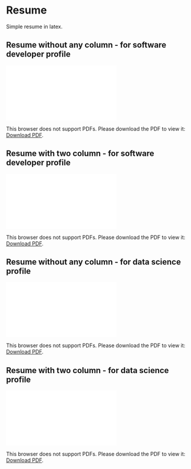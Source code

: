 # Resume
Simple resume in latex.

## Resume without any column - for software developer profile
<object data="/manishOP.pdf" type="application/pdf" width="700px" height="1000px">
    <embed src="/manishOP.pdf">
        <p>This browser does not support PDFs. Please download the PDF to view it: <a href="/manishOP.pdf">Download PDF</a>.</p>
    </embed>
</object>

## Resume with two column - for software developer profile
<object data="/manishP.pdf" type="application/pdf" width="700px" height="1000px">
    <embed src="/manishP.pdf">
        <p>This browser does not support PDFs. Please download the PDF to view it: <a href="/manishP.pdf">Download PDF</a>.</p>
    </embed>
</object>

## Resume without any column - for data science profile
<object data="/manishOD.pdf" type="application/pdf" width="700px" height="1000px">
    <embed src="/manishOD.pdf">
        <p>This browser does not support PDFs. Please download the PDF to view it: <a href="/manishOD.pdf">Download PDF</a>.</p>
    </embed>
</object>

## Resume with two column - for data science profile
<object data="/manishD.pdf" type="application/pdf" width="700px" height="1000px">
    <embed src="/manishD.pdf">
        <p>This browser does not support PDFs. Please download the PDF to view it: <a href="/manishD.pdf">Download PDF</a>.</p>
    </embed>
</object>
